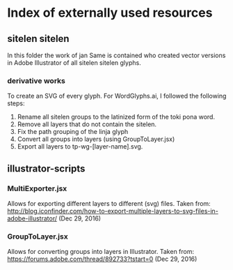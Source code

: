 # Index of externally used resources

## sitelen sitelen
In this folder the work of jan Same is contained who created vector versions in Adobe Illustrator of all sitelen sitelen
glyphs.

### derivative works
To create an SVG of every glyph. For WordGlyphs.ai, I followed the following steps:

1. Rename all sitelen groups to the latinized form of the toki pona word.
2. Remove all layers that do not contain the sitelen.
3. Fix the path grouping of the linja glyph
4. Convert all groups into layers (using GroupToLayer.jsx)
5. Export all layers to tp-wg-[layer-name].svg.

## illustrator-scripts

### MultiExporter.jsx
Allows for exporting different layers to different (svg) files.
Taken from: http://blog.iconfinder.com/how-to-export-multiple-layers-to-svg-files-in-adobe-illustrator/ (Dec 29, 2016)

### GroupToLayer.jsx
Allows for converting groups into layers in Illustrator.
Taken from: https://forums.adobe.com/thread/892733?tstart=0 (Dec 29, 2016)
